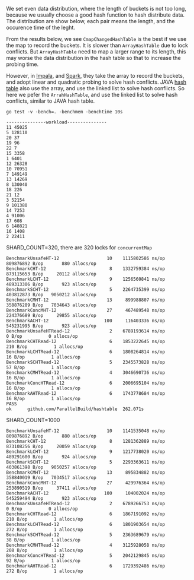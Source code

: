 We set even data distribution, where the length of buckets is not too long, because we usually choose a good hash function to hash distribute data. The distribution are show below, each pair means the length, and the occurence time of the leght.

From the results below, we see `CmapChangedHashTable` is the best if we use the map to record the buckets. It is slower than `ArrayHashTable` due to lock conflicts. But `ArrayHashTable` need to map a larger range to its length, this may worse the data distribution in the hash table so that to increase the probing time.

However, in [Impala](https://github.com/apache/impala/blob/04fd9ae268d89b07e2a692a916bf2ddcfb2e351b/be/src/exec/hash-table.h), and [Spark](https://github.com/apache/spark/blob/master/sql/core/src/main/scala/org/apache/spark/sql/execution/joins/HashedRelation.scala), they take the array to record the buckets, and adopt linear and quadratic probing to solve hash conflicts. 
JAVA [hash table](https://www.jianshu.com/p/6c95f8216950) also use the array, and use the linked list to solve hash conflicts. So here we pefer the `ArrahHashTable`, and use the linked list to solve hash conflicts, similar to JAVA hash table.

```
go test -v -bench=. -benchmem -benchtime 10s
 
---------------workload---------------
11 45025
5 128110
20 37
19 96
22 7
15 3358
1 6401
12 26328
10 70951
7 149149
13 14269
8 130040
18 226
21 12
3 52154
9 101380
14 7253
4 91006
17 608
6 148821
16 1408
2 22411
```
SHARD_COUNT=320, there are 320 locks for `concurrentMap`
```
BenchmarkUnsafeHT-12        	      10	1115802586 ns/op	809876892 B/op	     880 allocs/op
BenchmarkCHT-12             	       8	1332759384 ns/op	873115653 B/op	   20112 allocs/op
BenchmarkLCHT-12            	       9	1256560841 ns/op	489313306 B/op	     923 allocs/op
BenchmarkSCHT-12            	       5	2264735399 ns/op	403812873 B/op	 9050212 allocs/op
BenchmarkCMHT-12            	      13	 899988807 ns/op	358876289 B/op	 7034643 allocs/op
BenchmarkConcMHT-12         	      27	 467489548 ns/op	224376689 B/op	   29855 allocs/op
BenchmarkACHT-12            	     100	 116403336 ns/op	545231995 B/op	     923 allocs/op
BenchmarkUnsafeHTRead-12    	       2	6789193614 ns/op	       0 B/op	       0 allocs/op
BenchmarkCHTRead-12         	       6	1853222645 ns/op	     210 B/op	       1 allocs/op
BenchmarkLCHTRead-12        	       6	1808264814 ns/op	      16 B/op	       1 allocs/op
BenchmarkSCHTRead-12        	       5	2345573828 ns/op	      57 B/op	       1 allocs/op
BenchmarkCMHTRead-12        	       4	3046690736 ns/op	      16 B/op	       1 allocs/op
BenchmarkConcHTRead-12      	       6	2006695104 ns/op	      16 B/op	       1 allocs/op
BenchmarkAHTRead-12         	       6	1743778684 ns/op	      16 B/op	       1 allocs/op
PASS
ok  	github.com/ParallelBuild/hashtable	262.071s
```
SHARD_COUNT=1000
```
BenchmarkUnsafeHT-12        	      10	1141535048 ns/op	809876892 B/op	     880 allocs/op
BenchmarkCHT-12             	       8	1281362889 ns/op	873108256 B/op	   20059 allocs/op
BenchmarkLCHT-12            	       9	1217738020 ns/op	489291600 B/op	     924 allocs/op
BenchmarkSCHT-12            	       5	2293363611 ns/op	403861398 B/op	 9050257 allocs/op
BenchmarkCMHT-12            	      13	 895834882 ns/op	358840019 B/op	 7034517 allocs/op
BenchmarkConcMHT-12         	      27	 429976364 ns/op	253890519 B/op	   37411 allocs/op
BenchmarkACHT-12            	     100	 104002024 ns/op	545259494 B/op	     923 allocs/op
BenchmarkUnsafeHTRead-12    	       2	6789266753 ns/op	       0 B/op	       0 allocs/op
BenchmarkCHTRead-12         	       6	1867191092 ns/op	     210 B/op	       1 allocs/op
BenchmarkLCHTRead-12        	       6	1801903654 ns/op	     272 B/op	       1 allocs/op
BenchmarkSCHTRead-12        	       5	2363689679 ns/op	      38 B/op	       1 allocs/op
BenchmarkCMHTRead-12        	       4	3125928058 ns/op	     208 B/op	       1 allocs/op
BenchmarkConcHTRead-12      	       5	2042129845 ns/op	      92 B/op	       1 allocs/op
BenchmarkAHTRead-12         	       6	1729392486 ns/op	     272 B/op	       1 allocs/op
```
